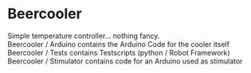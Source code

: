 # Beercooler  
Simple temperature controller... nothing fancy.  
Beercooler / Arduino contains the Arduino Code for the cooler itself  
Beercooler / Tests contains Testscripts (python / Robot Framework)  
Beercooler / Stimulator contains code for an Arduino used as stimulator   
